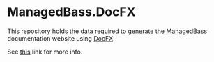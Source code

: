 # ManagedBass.DocFX
This repository holds the data required to generate the ManagedBass documentation website using [DocFX](http://dotnet.github.io/docfx).

See [this](https://ManagedBass.GitHub.io/articles/Specifications/This-Website.html) link for more info.